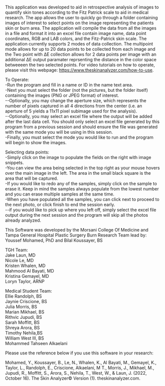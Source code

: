 This application was developed to aid in retrospective analysis of images to quantify skin tones according to the Fitz Patrick scale to aid in medical research. The app allows the user to quickly go through a folder containing images of interest to select points on the image representing the patients skin or burn area. The application will compile the data from all the images in a file and format it into an excel file contain image name, data point coordinates, RGB and LAB colors, and the Fitz-Patrick skin scale. The application currently supports 2 modes of data collection. The multipoint mode allows for up to 20 data points to be collected from each image and the Two point with ΔE collection allows for 2 data points per image with an additional ΔE output paramater reprsenting the distance in the color space betweeeen the two selected points. For video tutorials on how to operate, please visit this webpage: https://www.theskinanalyzer.com/how-to-use.

To Operate:  
-Run the program and fill in a name or ID in the name text area.  
-Next you must select the folder (not the pictures, but the folder itself) containing the images (PNG or JPEG format) of interest.  
--Optionally, you may change the aperture size, which represents the number of pixels captured in all 4 directions from the center (i.e. an aperture of 5 yields a 11x11 pixel subimage used for the analysis).  
--Optionally, you may select an excel file where the output will be added after the last data cell. You should only select an excel file generated by this program from a previous session and should ensure the file was generated with the same mode you will be using in this session.  
-Finally, you must select the mode you would like to run and the program will begin to show the images.  

Selecting data points:  
-Simply click on the image to populate the fields on the right with image snippets.  
-You can view the area being selected in the top right as your mouse hovers over the main image in the left. The area in the small black square is the area that will be captured.  
-If you would like to redo any of the samples, simply click on the sample to erase it. Keep in mind the samples always populate from the lowest number and you can erase multiple samples at the same time.  
-When you have populated all the samples, you can click next to proceed to the next photo, or click finish to end the session early.  
--if you would like to pick up where you left off, simply select the excel file output during the next session and the program will skip all the photos already analyzed.  

This Software was developed by the Morsani College Of Medicine and Tampa General Hospital Plastic Surgery Burn Research Team lead by:  
Youssef Mohamed, PhD and Bilal Koussayer, BS  

TGH Team:  
Jake Laun, MD  
Nicole Le, MD  
Kristen Whalen, MD  
Mahmood Al Bayati, MD  
Kristina Gemayel, MD  
Loryn Taylor, ARNP   

Medical Student Team:  
Ellie Randolph, BS  
Jaynie Criscione, BS  
Julia Morris, BS  
Marian Mikhael, BS  
Rithvic Jupudi, BS  
Sarah Moffitt, BS  
Shreya Arora, BS  
Timothy Nehila,BS  
William West III, BS  
Mohammed Tahseen Alkaelani  

Please use the reference below if you use this software in your research:  
 
Mohamed, Y., Koussayer, B., Le, N., Whalen, K., Al Bayati, M., Gemayel, K., Taylor, L., Randolph, E., Criscione, Alkaelani, M T., Morris, J., Mikhael, M., Jupudi, R., Moffitt, S., Arora, S., Nehila, T., West, W., & Laun, J. (2022, October 16). The Skin Analyzer© Version (1). theskinanalyzer.com. 
